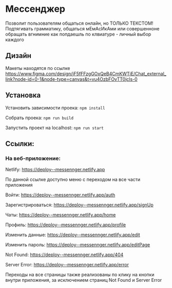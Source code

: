 # Мессенджер

Позволит пользователям общаться онлайн, но ТОЛЬКО ТЕКСТОМ! Подтягивать грамматику, общаться мЕмАсИкАми или совершенноне обращать вгнимние как попдаешль по клвиатуре - личный выбор каждого

## Дизайн

Макеты находятся по ссылке
https://www.figma.com/design/jF5fFFzgGOxQeB4CmKWTiE/Chat_external_link?node-id=0-1&node-type=canvas&t=vu4OzbFOvTT0jcls-0

## Установка

Установить зависимости проека: `npm install`

Собрать проека: `npm run build`

Запустить проект на localhost: `npm run start`

## Ссылки:

### На веб-приложение:

Netlify: https://deploy--messennger.netlify.app

По данной ссылке доступно меню с переходом на все части приложения

Войти: https://deploy--messennger.netlify.app/auth

Зарегистрироваться: https://deploy--messennger.netlify.app/signUp

Чаты: https://deploy--messennger.netlify.app/home

Профиль: https://deploy--messennger.netlify.app/profile

Изменить данные: https://deploy--messennger.netlify.app/edit

Изменить пароль: https://deploy--messennger.netlify.app/editPage

Not Found: https://deploy--messennger.netlify.app/404

Server Error: https://deploy--messennger.netlify.app/error

Переходы на все страницы также реализованы по клику на кнопки внутри приложения,
за исключением страниц Not Found и Server Error
